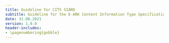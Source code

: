 ```yaml
---
title: Guideline for CITS SIARD
subtitle: Guideline for the E-ARK Content Information Type Specification for Relational Databases using SIARD
date: 31.08.2021
version: 1.0.0
header-includes:
- \pagenumbering{gobble}
---
```

